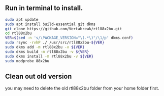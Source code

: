 
## Run in terminal to install.
```bash
sudo apt update
sudo apt install build-essential git dkms
git clone https://github.com/Vertabreak/rtl88x2bu.git
cd rtl88x2bu
VER=$(sed -n 's/\PACKAGE_VERSION="\(.*\)"/\1/p' dkms.conf)
sudo rsync -rvhP ./ /usr/src/rtl88x2bu-${VER}
sudo dkms add -m rtl88x2bu -v ${VER}
sudo dkms build -m rtl88x2bu -v ${VER}
sudo dkms install -m rtl88x2bu -v ${VER}
sudo modprobe 88x2bu
```
## Clean out old version
you may need to delete the old rtl88x2bu folder from your home folder first. 
